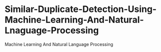 # Similar-Duplicate-Detection-Using-Machine-Learning-And-Natural-Lnaguage-Processing
Machine Learning And Natural Language Processing

